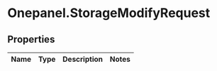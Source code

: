 # Onepanel.StorageModifyRequest

## Properties
Name | Type | Description | Notes
------------ | ------------- | ------------- | -------------


